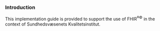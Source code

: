### Introduction

This implementation guide is provided to support the use of FHIR<sup>&reg;&copy;</sup> in the context of Sundhedsvæsenets Kvalitetsinstitut.
